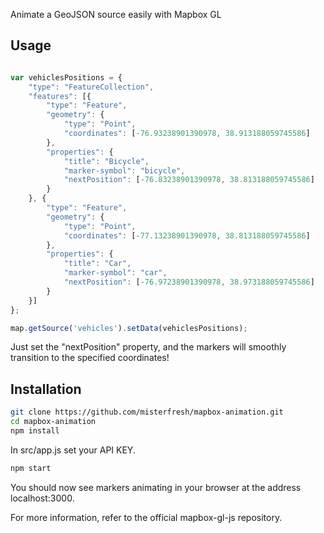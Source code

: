 Animate a GeoJSON source easily with Mapbox GL

## Usage

```js

var vehiclesPositions = {
    "type": "FeatureCollection",
    "features": [{
        "type": "Feature",
        "geometry": {
            "type": "Point",
            "coordinates": [-76.93238901390978, 38.913188059745586]
        },
        "properties": {
            "title": "Bicycle",
            "marker-symbol": "bicycle",
            "nextPosition": [-76.83238901390978, 38.813188059745586]
        }
    }, {
        "type": "Feature",
        "geometry": {
            "type": "Point",
            "coordinates": [-77.13238901390978, 38.813188059745586]
        },
        "properties": {
            "title": "Car",
            "marker-symbol": "car",
            "nextPosition": [-76.97238901390978, 38.973188059745586]
        }
    }]
};

map.getSource('vehicles').setData(vehiclesPositions);

```

Just set the "nextPosition" property, and the markers will smoothly transition to the specified coordinates!

## Installation

```bash
git clone https://github.com/misterfresh/mapbox-animation.git
cd mapbox-animation
npm install
```

In src/app.js set your API KEY.
```bash
npm start
```
You should now see markers animating in your browser at the address localhost:3000.

For more information, refer to the official mapbox-gl-js repository.